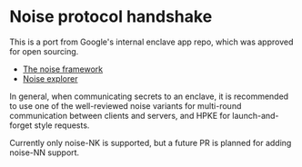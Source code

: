 # Noise protocol handshake

This is a port from Google's internal enclave app repo, which was approved for
open sourcing.

- [The noise framework](http://www.noiseprotocol.org/noise.html)
- [Noise explorer](https://noiseexplorer.com/patterns/NK/)

In general, when communicating secrets to an enclave, it is recommended to use
one of the well-reviewed noise variants for multi-round communication between
clients and servers, and HPKE for launch-and-forget style requests.

Currently only noise-NK is supported, but a future PR is planned for adding
noise-NN support.
